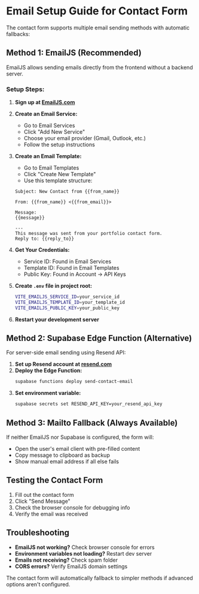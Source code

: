 # Email Setup Guide for Contact Form

The contact form supports multiple email sending methods with automatic fallbacks:

## Method 1: EmailJS (Recommended) 

EmailJS allows sending emails directly from the frontend without a backend server.

### Setup Steps:

1. **Sign up at [EmailJS.com](https://www.emailjs.com/)**

2. **Create an Email Service:**
   - Go to Email Services
   - Click "Add New Service"
   - Choose your email provider (Gmail, Outlook, etc.)
   - Follow the setup instructions

3. **Create an Email Template:**
   - Go to Email Templates  
   - Click "Create New Template"
   - Use this template structure:
   
   ```
   Subject: New Contact from {{from_name}}
   
   From: {{from_name}} <{{from_email}}>
   
   Message:
   {{message}}
   
   ---
   This message was sent from your portfolio contact form.
   Reply to: {{reply_to}}
   ```

4. **Get Your Credentials:**
   - Service ID: Found in Email Services
   - Template ID: Found in Email Templates  
   - Public Key: Found in Account → API Keys

5. **Create `.env` file in project root:**
   ```bash
   VITE_EMAILJS_SERVICE_ID=your_service_id
   VITE_EMAILJS_TEMPLATE_ID=your_template_id  
   VITE_EMAILJS_PUBLIC_KEY=your_public_key
   ```

6. **Restart your development server**

## Method 2: Supabase Edge Function (Alternative)

For server-side email sending using Resend API:

1. **Set up Resend account at [resend.com](https://resend.com/)**
2. **Deploy the Edge Function:**
   ```bash
   supabase functions deploy send-contact-email
   ```
3. **Set environment variable:**
   ```bash
   supabase secrets set RESEND_API_KEY=your_resend_api_key
   ```

## Method 3: Mailto Fallback (Always Available)

If neither EmailJS nor Supabase is configured, the form will:
- Open the user's email client with pre-filled content
- Copy message to clipboard as backup
- Show manual email address if all else fails

## Testing the Contact Form

1. Fill out the contact form
2. Click "Send Message"
3. Check the browser console for debugging info
4. Verify the email was received

## Troubleshooting

- **EmailJS not working?** Check browser console for errors
- **Environment variables not loading?** Restart dev server
- **Emails not receiving?** Check spam folder
- **CORS errors?** Verify EmailJS domain settings

The contact form will automatically fallback to simpler methods if advanced options aren't configured.
